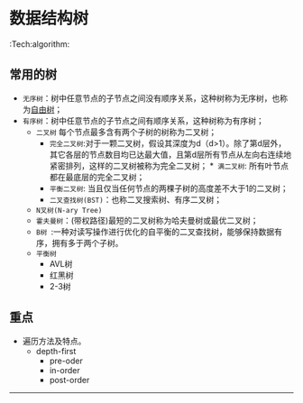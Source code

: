 # 数据结构树 
:Tech:algorithm:

## 常用的树
* `无序树`：树中任意节点的子节点之间没有顺序关系，这种树称为无序树，也称为[自由树](https://zh.wikipedia.org/wiki/自由树)；
* `有序树`：树中任意节点的子节点之间有顺序关系，这种树称为有序树；
  * `二叉树`
    每个节点最多含有两个子树的树称为二叉树；
    * `完全二叉树`:对于一颗二叉树，假设其深度为d（d>1）。除了第d层外，其它各层的节点数目均已达最大值，且第d层所有节点从左向右连续地紧密排列，这样的二叉树被称为完全二叉树；
      *` 满二叉树`: 所有叶节点都在最底层的完全二叉树；
    * `平衡二叉树`: 当且仅当任何节点的两棵子树的高度差不大于1的二叉树；
    * `二叉查找树(BST)`：也称二叉搜索树、有序二叉树；
  * `N叉树(N-ary Tree)`
  * `霍夫曼树`：(带权路径)最短的二叉树称为哈夫曼树或最优二叉树；
  * `B树 `:一种对读写操作进行优化的自平衡的二叉查找树，能够保持数据有序，拥有多于两个子树。
  * `平衡树`
    * AVL树
    * 红黑树
    * 2-3树

## 重点
* 遍历方法及特点。
  * depth-first
    * pre-oder
    * in-order
    * post-order

----

[平衡树wiki]: https://zh.wikipedia.org/wiki/%E5%B9%B3%E8%A1%A1%E6%A0%91
[二叉搜索树wiki]: https://zh.wikipedia.org/wiki/排序二元樹
[满二叉树]: https://zh.wikipedia.org/wiki/满二叉树
[霍夫曼树]: https://zh.wikipedia.org/wiki/霍夫曼树
[B树]: https://zh.wikipedia.org/wiki/B树
[常用数据结构总结]: https://www.freecodecamp.org/news/the-top-data-structures-you-should-know-for-your-next-coding-interview-36af0831f5e3/
